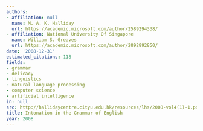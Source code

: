 ```yaml
---
authors:
- affiliation: null
  name: M. A. K. Halliday
  url: https://academic.microsoft.com/author/2589294338/
- affiliation: National University Of Singapore
  name: William S. Greaves
  url: https://academic.microsoft.com/author/2892892850/
date: '2008-12-31'
estimated_citations: 118
fields:
- grammar
- delicacy
- linguistics
- natural language processing
- computer science
- artificial intelligence
in: null
src: http://hallidaycentre.cityu.edu.hk/resources/lhs/2008-vol4(1)-1.pdf
title: Intonation in the Grammar of English
year: 2008
---
```

